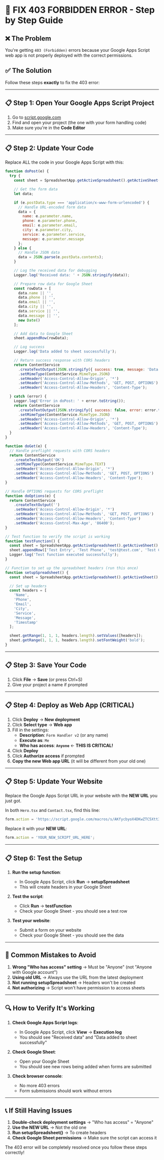 # 🔧 FIX 403 FORBIDDEN ERROR - Step by Step Guide

## ❌ The Problem
You're getting `403 (Forbidden)` errors because your Google Apps Script web app is not properly deployed with the correct permissions.

## ✅ The Solution
Follow these steps **exactly** to fix the 403 error:

---

## 📋 Step 1: Open Your Google Apps Script Project

1. Go to [script.google.com](https://script.google.com)
2. Find and open your project (the one with your form handling code)
3. Make sure you're in the **Code Editor**

---

## 📋 Step 2: Update Your Code

Replace ALL the code in your Google Apps Script with this:

```javascript
function doPost(e) {
  try {
    const sheet = SpreadsheetApp.getActiveSpreadsheet().getActiveSheet();

    // Get the form data
    let data;

    if (e.postData.type === 'application/x-www-form-urlencoded') {
      // Handle URL-encoded form data
      data = {
        name: e.parameter.name,
        phone: e.parameter.phone,
        email: e.parameter.email,
        city: e.parameter.city,
        service: e.parameter.service,
        message: e.parameter.message
      };
    } else {
      // Handle JSON data
      data = JSON.parse(e.postData.contents);
    }

    // Log the received data for debugging
    Logger.log('Received data: ' + JSON.stringify(data));

    // Prepare row data for Google Sheet
    const rowData = [
      data.name || '',
      data.phone || '',
      data.email || '',
      data.city || '',
      data.service || '',
      data.message || '',
      new Date()
    ];

    // Add data to Google Sheet
    sheet.appendRow(rowData);

    // Log success
    Logger.log('Data added to sheet successfully');

    // Return success response with CORS headers
    return ContentService
      .createTextOutput(JSON.stringify({ success: true, message: 'Data saved successfully' }))
      .setMimeType(ContentService.MimeType.JSON)
      .setHeader('Access-Control-Allow-Origin', '*')
      .setHeader('Access-Control-Allow-Methods', 'GET, POST, OPTIONS')
      .setHeader('Access-Control-Allow-Headers', 'Content-Type');

  } catch (error) {
    Logger.log('Error in doPost: ' + error.toString());
    return ContentService
      .createTextOutput(JSON.stringify({ success: false, error: error.toString() }))
      .setMimeType(ContentService.MimeType.JSON)
      .setHeader('Access-Control-Allow-Origin', '*')
      .setHeader('Access-Control-Allow-Methods', 'GET, POST, OPTIONS')
      .setHeader('Access-Control-Allow-Headers', 'Content-Type');
  }
}

function doGet(e) {
  // Handle preflight requests with CORS headers
  return ContentService
    .createTextOutput('OK')
    .setMimeType(ContentService.MimeType.TEXT)
    .setHeader('Access-Control-Allow-Origin', '*')
    .setHeader('Access-Control-Allow-Methods', 'GET, POST, OPTIONS')
    .setHeader('Access-Control-Allow-Headers', 'Content-Type');
}

// Handle OPTIONS requests for CORS preflight
function doOptions(e) {
  return ContentService
    .createTextOutput('')
    .setHeader('Access-Control-Allow-Origin', '*')
    .setHeader('Access-Control-Allow-Methods', 'GET, POST, OPTIONS')
    .setHeader('Access-Control-Allow-Headers', 'Content-Type')
    .setHeader('Access-Control-Max-Age', '86400');
}

// Test function to verify the script is working
function testFunction() {
  const sheet = SpreadsheetApp.getActiveSpreadsheet().getActiveSheet();
  sheet.appendRow(['Test Entry', 'Test Phone', 'test@test.com', 'Test City', 'Test Service', 'Test Message', new Date()]);
  Logger.log('Test function executed successfully');
}

// Function to set up the spreadsheet headers (run this once)
function setupSpreadsheet() {
  const sheet = SpreadsheetApp.getActiveSpreadsheet().getActiveSheet();

  // Set up headers
  const headers = [
    'Name',
    'Phone',
    'Email',
    'City',
    'Service',
    'Message',
    'Timestamp'
  ];

  sheet.getRange(1, 1, 1, headers.length).setValues([headers]);
  sheet.getRange(1, 1, 1, headers.length).setFontWeight('bold');
}
```

---

## 📋 Step 3: Save Your Code

1. Click **File** → **Save** (or press Ctrl+S)
2. Give your project a name if prompted

---

## 📋 Step 4: Deploy as Web App (CRITICAL)

1. Click **Deploy** → **New deployment**
2. Click **Select type** → **Web app**
3. Fill in the settings:
   - **Description**: `Form Handler v2` (or any name)
   - **Execute as**: `Me`
   - **Who has access**: **`Anyone`** ← **THIS IS CRITICAL!**
4. Click **Deploy**
5. Click **Authorize access** if prompted
6. **Copy the new Web app URL** (it will be different from your old one)

---

## 📋 Step 5: Update Your Website

Replace the Google Apps Script URL in your website with the **NEW URL** you just got.

In both `Hero.tsx` and `Contact.tsx`, find this line:
```javascript
form.action = 'https://script.google.com/macros/s/AKfycbyoX4DKwZTC5Xtt3LdhGvXITklHcw66_32JZTPEQX67zmLsjbX5d6m1ysq1mePi4Z9w/exec';
```

Replace it with your **NEW URL**:
```javascript
form.action = 'YOUR_NEW_SCRIPT_URL_HERE';
```

---

## 📋 Step 6: Test the Setup

1. **Run the setup function**:
   - In Google Apps Script, click **Run** → **setupSpreadsheet**
   - This will create headers in your Google Sheet

2. **Test the script**:
   - Click **Run** → **testFunction**
   - Check your Google Sheet - you should see a test row

3. **Test your website**:
   - Submit a form on your website
   - Check your Google Sheet - you should see the data

---

## 🚨 Common Mistakes to Avoid

1. **Wrong "Who has access" setting** → Must be "Anyone" (not "Anyone with Google account")
2. **Using old URL** → Always use the URL from the latest deployment
3. **Not running setupSpreadsheet** → Headers won't be created
4. **Not authorizing** → Script won't have permission to access sheets

---

## 🔍 How to Verify It's Working

1. **Check Google Apps Script logs**:
   - In Google Apps Script, click **View** → **Execution log**
   - You should see "Received data" and "Data added to sheet successfully"

2. **Check Google Sheet**:
   - Open your Google Sheet
   - You should see new rows being added when forms are submitted

3. **Check browser console**:
   - No more 403 errors
   - Form submissions should work without errors

---

## 📞 If Still Having Issues

1. **Double-check deployment settings** → "Who has access" = "Anyone"
2. **Use the NEW URL** → Not the old one
3. **Run setupSpreadsheet()** → To create headers
4. **Check Google Sheet permissions** → Make sure the script can access it

The 403 error will be completely resolved once you follow these steps correctly! 